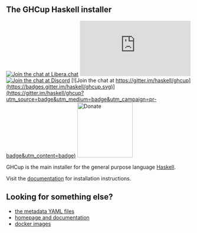 ## The GHCup Haskell installer

[![Join the chat at Libera.chat](https://img.shields.io/badge/chat-on%20libera%20IRC-brightgreen.svg)](https://kiwiirc.com/nextclient/irc.libera.chat/?nick=Guest%7C?#haskell,#haskell-ghcup)
[![Join the chat at Matrix.org](https://img.shields.io/matrix/ghcup:matrix.org?label=chat%20on%20matrix.org)](https://matrix.to/#/#ghcup:matrix.org)
[![Join the chat at Discord](https://img.shields.io/discord/280033776820813825?label=chat%20on%20discord)](https://discord.gg/WDqsWsnZfR)
[![Join the chat at https://gitter.im/haskell/ghcup](https://badges.gitter.im/haskell/ghcup.svg)](https://gitter.im/haskell/ghcup?utm_source=badge&utm_medium=badge&utm_campaign=pr-badge&utm_content=badge)
<a href="https://opencollective.com/ghcup#category-CONTRIBUTE"><img src="https://opencollective.com/webpack/donate/button@2x.png?color=blue" alt="Donate" width="150"></a>

GHCup is the main installer for the general purpose language [Haskell](https://www.haskell.org/).

Visit the [documentation](https://www.haskell.org/ghcup/) for installation instructions.

## Looking for something else?

* [the metadata YAML files](https://github.com/haskell/ghcup-metadata)
* [homepage and documentation](https://github.com/haskell/ghcup-www)
* [docker images](https://github.com/haskell/ghcup-docker)

